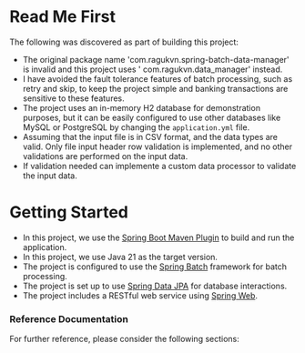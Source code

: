 # Read Me First

The following was discovered as part of building this project:

* The original package name 'com.ragukvn.spring-batch-data-manager' is invalid and this project uses '
  com.ragukvn.data_manager' instead.
* I have avoided the fault tolerance features of batch processing, such as retry and skip, to keep the project simple
  and banking transactions are sensitive to these features.
* The project uses an in-memory H2 database for demonstration purposes, but it can be easily configured to use other
  databases like MySQL or PostgreSQL by changing the `application.yml` file.
* Assuming that the input file is in CSV format, and the data types are valid. Only file input header row validation is
  implemented, and no other validations are performed on the input data.
* If validation needed can implemente a custom data processor to validate the input data.


# Getting Started

* In this project, we use the [Spring Boot Maven Plugin](https://docs.spring.io/spring-boot/3.5.4/maven-plugin) to build
  and run the application.
* In this project, we use Java 21 as the target version.
* The project is configured to use the [Spring Batch](https://docs.spring.io/spring-boot/3.5.4/how-to/batch.html)
  framework for batch processing.
* The project is set up to
  use [Spring Data JPA](https://docs.spring.io/spring-boot/3.5.4/reference/data/sql.html#data.sql.jpa-and-spring-data)
  for database interactions.
* The project includes a RESTful web service
  using [Spring Web](https://docs.spring.io/spring-boot/3.5.4/reference/web/servlet.html).

### Reference Documentation

For further reference, please consider the following sections: